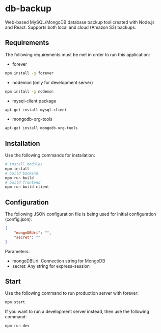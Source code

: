 # db-backup
Web-based MySQL/MongoDB database backup tool created with Node.js and React. Supports both local and cloud (Amazon S3) backups.
## Requirements
The following requirements must be met in order to run this application:
- forever
``` bash
npm install -g forever
```
- nodemon (only for development server)
``` bash
npm install -g nodemon
```
- mysql-client package
``` bash
apt-get install mysql-client
```
- mongodb-org-tools
``` bash
apt-get install mongodb-org-tools
```
## Installation
Use the following commands for installation:
``` bash
# install modules
npm install
# build backend
npm run build
# build frontend
npm run build-client
```
## Configuration
The following JSON configuration file is being used for initial configuration (config.json):
``` json
{
    "mongoDBUri": "",
    "secret": ""
}
```
Parameters:
- mongoDBUri: Connection string for MongoDB
- secret: Any string for express-session
## Start
Use the following command to run production server with forever:
``` bash
npm start
```
If you want to run a development server instead, then use the following command:
``` bash
npm run dev
```
